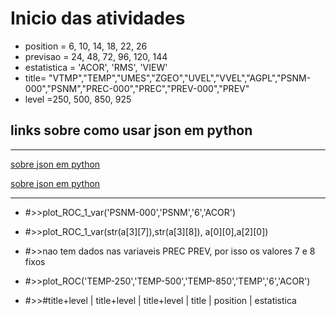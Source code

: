 # Inicio das atividades

+ position = 6, 10, 14, 18, 22, 26
+ previsao = 24, 48, 72, 96, 120, 144
+ estatistica = 'ACOR', 'RMS', 'VIEW'
+ title= "VTMP","TEMP","UMES","ZGEO","UVEL","VVEL","AGPL","PSNM-000","PSNM","PREC-000","PREC","PREV-000","PREV"
+ level =250, 500, 850, 925

## links sobre como usar json em python

---
[sobre json em python](https://developer.rhino3d.com/guides/rhinopython/python-xml-json/)

[sobre json em python](https://codingnetworker.com/2015/10/python-dictionaries-json-crash-course/)

---

-    #>>plot_ROC_1_var('PSNM-000','PSNM','6','ACOR')
-    #>>plot_ROC_1_var(str(a[3][7]),str(a[3][8]), a[0][0],a[2][0])
-    #>>nao tem dados nas variaveis PREC PREV, por isso os valores 7 e 8 fixos

-    #>>plot_ROC('TEMP-250','TEMP-500','TEMP-850','TEMP','6','ACOR')
-    #>>#title+level | title+level | title+level | title | position | estatistica
